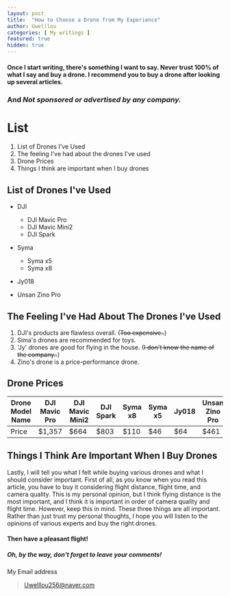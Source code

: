 ```yaml
---
layout: post
title:  "How to Choose a Drone from My Experience"
author: Uwelllou
categories: [ My writings ]
featured: true
hidden: true
---
```

#### Once I start writing, there's something I want to say. Never trust 100% of what I say and buy a drone. I recommend you to buy a drone after looking up several articles. 
### And ***Not sponsored or advertised by any company.***

# List
1. List of Drones I've Used
2. The feeling I've had about the drones I've used
3. Drone Prices
4. Things I think are important when I buy drones

## List of Drones I've Used
- DJI
  - DJI Mavic Pro
  - DJI Mavic Mini2
  - DJI Spark
  
- Syma
  - Syma x5
  - Syma x8

- Jy018 

- Unsan Zino Pro

## The Feeling I've Had About The Drones I've Used

1. DJI's products are flawless overall. (~~Too expensive..~~)
2. Sima's drones are recommended for toys.
3. 'Jy' drones are good for flying in the house. (~~I don't know the name of the company..~~)
4. Zino's drone is a price-performance drone.


## Drone Prices

| Drone Model Name | DJI Mavic Pro | DJI Mavic Mini2 | DJI Spark | Syma x8 | Syma x5 | Jy018 | Unsan Zino Pro |
| ---------------- | ------------- | --------------- | --------- | ------- | ------- | ----- | -------------- |
| Price            | $1,357        | $664            | $803      | $110    | $46     | $64   | $461           |

## Things I Think Are Important When I Buy Drones
Lastly, I will tell you what I felt while buying various drones and what I should consider important. First of all, as you know when you read this article, you have to buy it considering flight distance, flight time, and camera quality. This is my personal opinion, but I think flying distance is the most important, and I think it is important in order of camera quality and flight time. However, keep this in mind. These three things are all important. Rather than just trust my personal thoughts, I hope you will listen to the opinions of various experts and buy the right drones.
#### Then have a pleasant flight!

##### *Oh, by the way, don't forget to leave your comments!*

My Email address

> Uwelllou256@naver.com